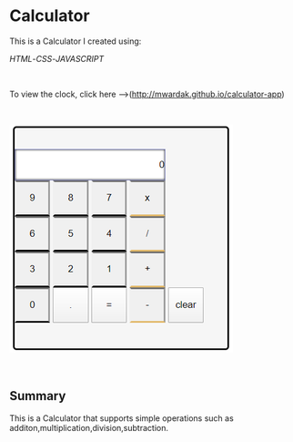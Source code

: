 # Calculator

This is a Calculator I created using:

_HTML_-_CSS_-_JAVASCRIPT_

<br>

To view the clock, click here -->(http://mwardak.github.io/calculator-app) 

<br>

![picture](calculator.PNG)




<br>

## Summary

This is a Calculator that supports simple operations such as additon,multiplication,division,subtraction.

<br>